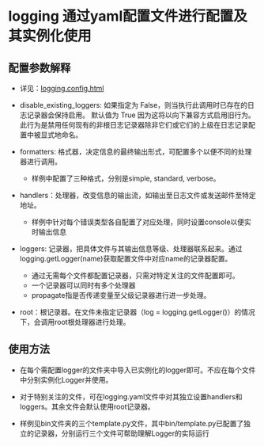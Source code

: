 # logging 通过yaml配置文件进行配置及其实例化使用

## 配置参数解释

- 详见：[logging.config.html](https://docs.python.org/zh-tw/3/library/logging.config.html)

- disable_existing_loggers: 如果指定为 False，则当执行此调用时已存在的日志记录器会保持启用。 默认值为 True 因为这将以向下兼容方式启用旧行为。 此行为是禁用任何现有的非根日志记录器除非它们或它们的上级在日志记录配置中被显式地命名。

- formatters: 格式器，决定信息的最终输出形式，可配置多个以便不同的处理器进行调用。
  - 样例中配置了三种格式，分别是simple, standard, verbose。

- handlers：处理器，改变信息的输出流，如输出至日志文件或发送邮件至特定地址。
  - 样例中针对每个错误类型各自配置了对应处理，同时设置console以便实时输出信息

- loggers: 记录器，把具体文件与其输出信息等级、处理器联系起来。通过logging.getLogger(name)获取配置文件中对应name的记录器配置。
  - 通过无需每个文件都配置记录器，只需对特定关注的文件配置即可。
  - 一个记录器可以同时有多个处理器
  - propagate指是否传递变量至父级记录器进行进一步处理。

- root：根记录器。在文件未指定记录器（log = logging.getLogger()）的情况下，会调用root根处理器进行处理。

## 使用方法

- 在每个需配置logger的文件夹中导入已实例化的logger即可。不应在每个文件中分别实例化Logger并使用。

- 对于特别关注的文件，可在logging.yaml文件中对其独立设置handlers和loggers。其余文件会默认使用root记录器。

- 样例见bin文件夹的三个template.py文件，其中bin/template.py已配置了独立的记录器，分别运行三个文件可帮助理解Logger的实际运行
